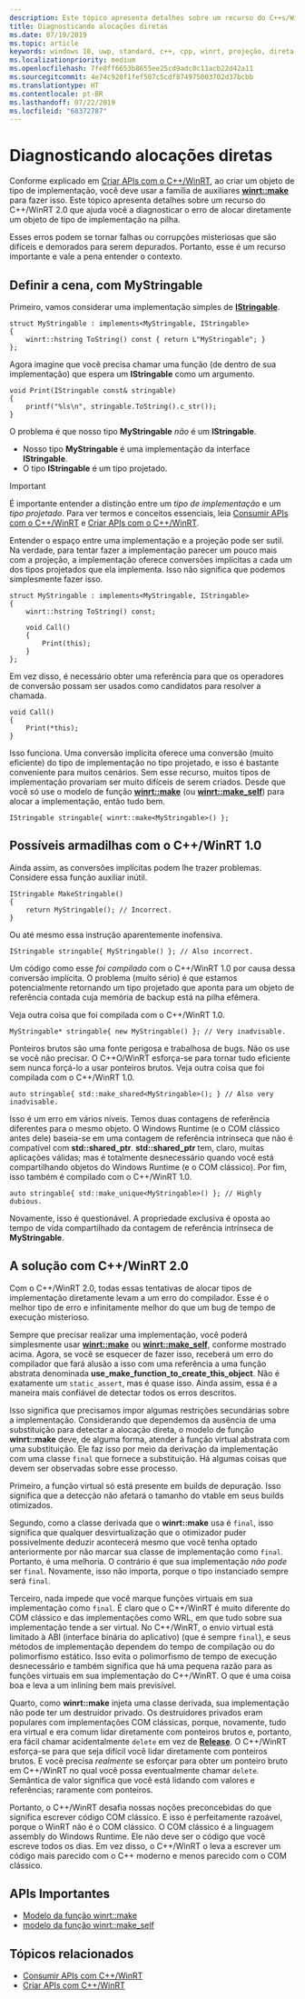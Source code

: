 ```yaml
---
description: Este tópico apresenta detalhes sobre um recurso do C++s/WinRT 2.0 que ajuda você a diagnosticar o erro de criação de um objeto do tipo de implementação na pilha, em vez de usar a família [**winrt::make**](/uwp/cpp-ref-for-winrt/make) de auxiliares, como deveria ser.
title: Diagnosticando alocações diretas
ms.date: 07/19/2019
ms.topic: article
keywords: windows 10, uwp, standard, c++, cpp, winrt, projeção, direta, pilha, alocações, projetado, implementação
ms.localizationpriority: medium
ms.openlocfilehash: 7fe8ff6653b8655ee25cd9adc0c11acb22d42a11
ms.sourcegitcommit: 4e74c920f1fef507c5cdf874975003702d37bcbb
ms.translationtype: HT
ms.contentlocale: pt-BR
ms.lasthandoff: 07/22/2019
ms.locfileid: "68372787"
---
```

# <a name="diagnosing-direct-allocations"></a>Diagnosticando alocações diretas

Conforme explicado em [Criar APIs com o C++/WinRT](/windows/uwp/cpp-and-winrt-apis/author-apis), ao criar um objeto de tipo de implementação, você deve usar a família de auxiliares [**winrt::make**](/uwp/cpp-ref-for-winrt/make) para fazer isso. Este tópico apresenta detalhes sobre um recurso do C++/WinRT 2.0 que ajuda você a diagnosticar o erro de alocar diretamente um objeto de tipo de implementação na pilha.

Esses erros podem se tornar falhas ou corrupções misteriosas que são difíceis e demorados para serem depurados. Portanto, esse é um recurso importante e vale a pena entender o contexto.

## <a name="setting-the-scene-with-mystringable"></a>Definir a cena, com **MyStringable**

Primeiro, vamos considerar uma implementação simples de [**IStringable**](/uwp/api/windows.foundation.istringable).

```cppwinrt
struct MyStringable : implements<MyStringable, IStringable>
{
    winrt::hstring ToString() const { return L"MyStringable"; }
};
```

Agora imagine que você precisa chamar uma função (de dentro de sua implementação) que espera um **IStringable** como um argumento.

```cppwinrt
void Print(IStringable const& stringable)
{
    printf("%ls\n", stringable.ToString().c_str());
}
```

O problema é que nosso tipo **MyStringable** *não* é um **IStringable**.

- Nosso tipo **MyStringable** é uma implementação da interface **IStringable**.
- O tipo **IStringable** é um tipo projetado.

> [!IMPORTANT]
> É importante entender a distinção entre um *tipo de implementação* e um *tipo projetado*. Para ver termos e conceitos essenciais, leia [Consumir APIs com o C++/WinRT](consume-apis.md) e [Criar APIs com o C++/WinRT](author-apis.md).

Entender o espaço entre uma implementação e a projeção pode ser sutil. Na verdade, para tentar fazer a implementação parecer um pouco mais com a projeção, a implementação oferece conversões implícitas a cada um dos tipos projetados que ela implementa. Isso não significa que podemos simplesmente fazer isso.

```cppwinrt
struct MyStringable : implements<MyStringable, IStringable>
{
    winrt::hstring ToString() const;
 
    void Call()
    {
        Print(this);
    }
};
```

Em vez disso, é necessário obter uma referência para que os operadores de conversão possam ser usados como candidatos para resolver a chamada.

```cppwinrt
void Call()
{
    Print(*this);
}
```

Isso funciona. Uma conversão implícita oferece uma conversão (muito eficiente) do tipo de implementação no tipo projetado, e isso é bastante conveniente para muitos cenários. Sem esse recurso, muitos tipos de implementação provariam ser muito difíceis de serem criados. Desde que você só use o modelo de função [**winrt::make**](/uwp/cpp-ref-for-winrt/make) (ou [**winrt::make_self**](/uwp/cpp-ref-for-winrt/make-self)) para alocar a implementação, então tudo bem.

```cppwinrt
IStringable stringable{ winrt::make<MyStringable>() };
```

## <a name="potential-pitfalls-with-cwinrt-10"></a>Possíveis armadilhas com o C++/WinRT 1.0

Ainda assim, as conversões implícitas podem lhe trazer problemas. Considere essa função auxiliar inútil.

```cppwinrt
IStringable MakeStringable()
{
    return MyStringable(); // Incorrect.
}
```

Ou até mesmo essa instrução aparentemente inofensiva.

```cppwinrt
IStringable stringable{ MyStringable() }; // Also incorrect.
```

Um código como esse *foi compilado* com o C++/WinRT 1.0 por causa dessa conversão implícita. O problema (muito sério) é que estamos potencialmente retornando um tipo projetado que aponta para um objeto de referência contada cuja memória de backup está na pilha efêmera.

Veja outra coisa que foi compilada com o C++/WinRT 1.0.

```cppwinrt
MyStringable* stringable{ new MyStringable() }; // Very inadvisable.
```

Ponteiros brutos são uma fonte perigosa e trabalhosa de bugs. Não os use se você não precisar. O C++O/WinRT esforça-se para tornar tudo eficiente sem nunca forçá-lo a usar ponteiros brutos. Veja outra coisa que foi compilada com o C++/WinRT 1.0.

```cppwinrt
auto stringable{ std::make_shared<MyStringable>(); } // Also very inadvisable.
```

Isso é um erro em vários níveis. Temos duas contagens de referência diferentes para o mesmo objeto. O Windows Runtime (e o COM clássico antes dele) baseia-se em uma contagem de referência intrínseca que não é compatível com **std::shared_ptr**. **std::shared_ptr** tem, claro, muitas aplicações válidas; mas é totalmente desnecessário quando você está compartilhando objetos do Windows Runtime (e o COM clássico). Por fim, isso também é compilado com o C++/WinRT 1.0.

```cppwinrt
auto stringable{ std::make_unique<MyStringable>() }; // Highly dubious.
```

Novamente, isso é questionável. A propriedade exclusiva é oposta ao tempo de vida compartilhado da contagem de referência intrínseca de **MyStringable**.

## <a name="the-solution-with-cwinrt-20"></a>A solução com C++/WinRT 2.0

Com o C++/WinRT 2.0, todas essas tentativas de alocar tipos de implementação diretamente levam a um erro do compilador. Esse é o melhor tipo de erro e infinitamente melhor do que um bug de tempo de execução misterioso.

Sempre que precisar realizar uma implementação, você poderá simplesmente usar [**winrt::make**](/uwp/cpp-ref-for-winrt/make) ou [**winrt::make_self**](/uwp/cpp-ref-for-winrt/make-self), conforme mostrado acima. Agora, se você se esquecer de fazer isso, receberá um erro do compilador que fará alusão a isso com uma referência a uma função abstrata denominada **use_make_function_to_create_this_object**. Não é exatamente um `static_assert`, mas é quase isso. Ainda assim, essa é a maneira mais confiável de detectar todos os erros descritos.

Isso significa que precisamos impor algumas restrições secundárias sobre a implementação. Considerando que dependemos da ausência de uma substituição para detectar a alocação direta, o modelo de função **winrt::make** deve, de alguma forma, atender à função virtual abstrata com uma substituição. Ele faz isso por meio da derivação da implementação com uma classe `final` que fornece a substituição. Há algumas coisas que devem ser observadas sobre esse processo.

Primeiro, a função virtual só está presente em builds de depuração. Isso significa que a detecção não afetará o tamanho do vtable em seus builds otimizados.

Segundo, como a classe derivada que o **winrt::make** usa é `final`, isso significa que qualquer desvirtualização que o otimizador puder possivelmente deduzir acontecerá mesmo que você tenha optado anteriormente por não marcar sua classe de implementação como `final`. Portanto, é uma melhoria. O contrário é que sua implementação *não pode* ser `final`. Novamente, isso não importa, porque o tipo instanciado sempre será `final`.

Terceiro, nada impede que você marque funções virtuais em sua implementação como `final`. É claro que o C++/WinRT é muito diferente do COM clássico e das implementações como WRL, em que tudo sobre sua implementação tende a ser virtual. No C++/WinRT, o envio virtual está limitado à ABI (interface binária do aplicativo) (que é sempre `final`), e seus métodos de implementação dependem do tempo de compilação ou do polimorfismo estático. Isso evita o polimorfismo de tempo de execução desnecessário e também significa que há uma pequena razão para as funções virtuais em sua implementação do C++/WinRT. O que é uma coisa boa e leva a um inlining bem mais previsível.

Quarto, como **winrt::make** injeta uma classe derivada, sua implementação não pode ter um destruidor privado. Os destruidores privados eram populares com implementações COM clássicas, porque, novamente, tudo era virtual e era comum lidar diretamente com ponteiros brutos e, portanto, era fácil chamar acidentalmente `delete` em vez de [**Release**](/windows/win32/api/unknwn/nf-unknwn-iunknown-release). O C++/WinRT esforça-se para que seja difícil você lidar diretamente com ponteiros brutos. E você precisa *realmente* se esforçar para obter um ponteiro bruto em C++/WinRT no qual você possa eventualmente chamar `delete`. Semântica de valor significa que você está lidando com valores e referências; raramente com ponteiros.

Portanto, o C++/WinRT desafia nossas noções preconcebidas do que significa escrever código COM clássico. E isso é perfeitamente razoável, porque o WinRT não é o COM clássico. O COM clássico é a linguagem assembly do Windows Runtime. Ele não deve ser o código que você escreve todos os dias. Em vez disso, o C++/WinRT o leva a escrever um código mais parecido com o C++ moderno e menos parecido com o COM clássico.

## <a name="important-apis"></a>APIs Importantes
* [Modelo da função winrt::make](/uwp/cpp-ref-for-winrt/make)
* [modelo da função winrt::make_self](/uwp/cpp-ref-for-winrt/make-self)

## <a name="related-topics"></a>Tópicos relacionados
* [Consumir APIs com C++/WinRT](consume-apis.md)
* [Criar APIs com C++/WinRT](/windows/uwp/cpp-and-winrt-apis/author-apis)